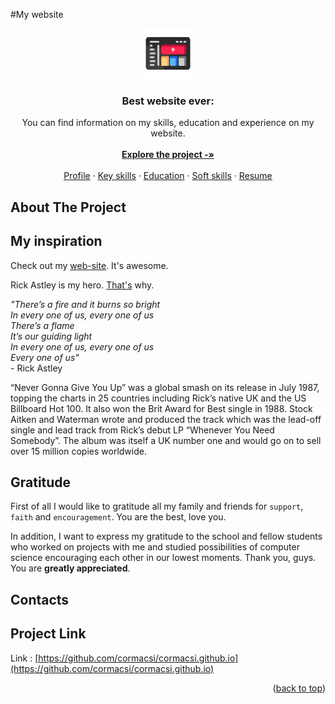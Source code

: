 <a name="readme-top"></a>

#My website
<div align="center">
  <a href="https://github.com/othneildrew/Best-README-Template">
    <img src="images/website.png" alt="Logo" width="80" height="80">
  </a>
  <h3 align="center">Best website ever:</h3>
  <p align="center">
    You can find information on my skills, education and experience on my website.
    <br />
    <br />
    <a href="https://github.com/cormacsi/cormacsi.github.io"><strong>Explore the project -»</strong></a>
    <br />
    <br />
    <a href="https://cormacsi.github.io">Profile</a>
    ·
    <a href="https://cormacsi.github.io/#section-2">Key skills</a>
    ·
    <a href="https://cormacsi.github.io/#section-3">Education</a>
    ·
    <a href="https://cormacsi.github.io/#section-4">Soft skills</a>
    ·
    <a href="https://cormacsi.github.io/#section-5">Resume</a>
  </p>
</div>

## About The Project



## My inspiration

Check out my <a href='https://cormacsi.github.io'>web-site</a>. It's awesome.

Rick Astley is my hero. <a href='https://www.youtube.com/watch?v=dQw4w9WgXcQ'>That's</a> why.

_"There’s a fire and it burns so bright<br>
In every one of us, every one of us<br>
There’s a flame<br>
It’s our guiding light<br>
In every one of us, every one of us<br>
Every one of us"<br>_
                - Rick Astley

“Never Gonna Give You Up” was a global smash on its release in July 1987, topping the charts in 25 countries including Rick’s native UK and the US Billboard Hot 100.  It also won the Brit Award for Best single in 1988. Stock Aitken and Waterman wrote and produced the track which was the lead-off single and lead track from Rick’s debut LP “Whenever You Need Somebody”.  The album was itself a UK number one and would go on to sell over 15 million copies worldwide.

## Gratitude

First of all I would like to gratitude all my family and friends for `support`, `faith` and `encouragement`. You are the best, love you.

In addition, I want to express my gratitude to the school and fellow students who worked on projects with me and studied possibilities of computer science encouraging each other in our lowest moments. Thank you, guys. You are **greatly appreciated**.

## Contacts

## Project Link

Link : [https://github.com/cormacsi/cormacsi.github.io](https://github.com/cormacsi/cormacsi.github.io)

<p align="right">(<a href="#readme-top">back to top</a>)</p>

